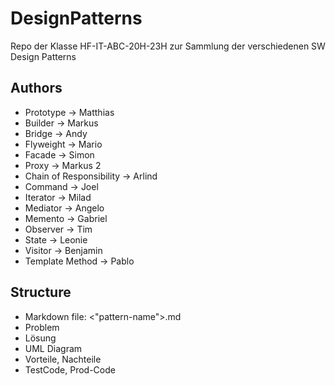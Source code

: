 # DesignPatterns
Repo der Klasse HF-IT-ABC-20H-23H zur Sammlung der verschiedenen SW Design Patterns

## Authors
- Prototype -> Matthias 
- Builder -> Markus 
- Bridge -> Andy 
- Flyweight -> Mario 
- Facade -> Simon 
- Proxy -> Markus 2 
- Chain of Responsibility -> Arlind 
- Command -> Joel 
- Iterator -> Milad 
- Mediator -> Angelo 
- Memento -> Gabriel 
- Observer -> Tim 
- State -> Leonie 
- Visitor -> Benjamin 
- Template Method -> Pablo 

## Structure
- Markdown file: <"pattern-name">.md
- Problem 
- Lösung 
- UML Diagram 
- Vorteile, Nachteile 
- TestCode, Prod-Code